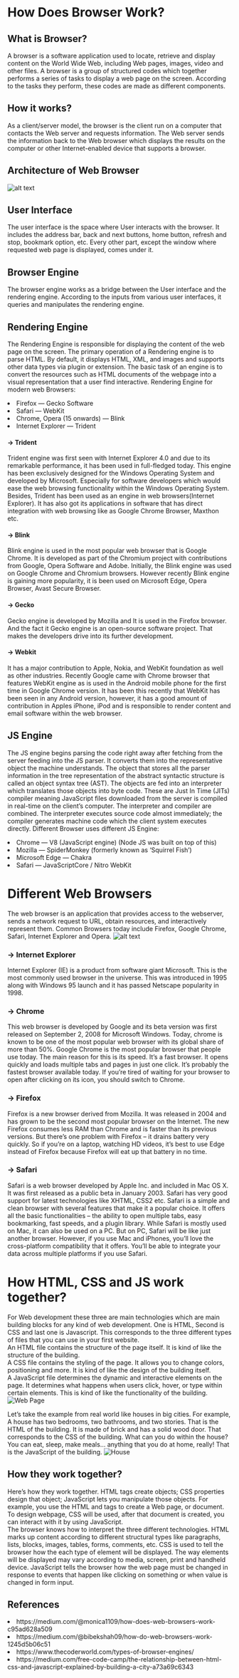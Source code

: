 # How Does Browser Work?
## What is Browser?
A browser is a software application used to locate, retrieve and display content on the World Wide Web, including Web pages, images, video and other files.
A browser is a group of structured codes which together performs a series of tasks to display a web page on the screen. According to the tasks they perform, these codes are made as different components.
## How it works?
 As a client/server model, the browser is the client run on a computer that contacts the Web server and requests information. The Web server sends the information back to the Web browser which displays the results on the computer or other Internet-enabled device that supports a browser.
## Architecture of Web Browser
![alt text](https://github.com/mrehanali127/Rehan_FYP/blob/main/Week2/architecture_of_browser.PNG)
## User Interface
The user interface is the space where User interacts with the browser. It includes the address bar, back and next buttons, home button, refresh and stop, bookmark option, etc. Every other part, except the window where requested web page is displayed, comes under it.
## Browser Engine
The browser engine works as a bridge between the
 User interface and the rendering engine. According to the inputs from
 various user interfaces, it queries and manipulates the rendering engine.
## Rendering Engine
The Rendering Engine is responsible for displaying the content of the
 web page on the screen. The primary operation of a Rendering engine is to parse HTML. By default, it displays HTML, XML, and images and supports other data types via plugin or extension.
The basic task of an engine is to convert the resources such as HTML documents of the webpage into a visual representation that a user find interactive.
Rendering Engine for modern web Browsers:
<li>Firefox — Gecko Software</li>
<li>Safari — WebKit</li>
<li>Chrome, Opera (15 onwards) — Blink</li>
<li>Internet Explorer — Trident</li>

 #### -> Trident
Trident engine was first seen with Internet Explorer 4.0 and due to its remarkable performance, it has been used in full-fledged today. This engine has been exclusively designed for the Windows Operating System and developed by Microsoft. Especially for software developers which would ease the web browsing functionality within the Windows Operating System. Besides, Trident has been used as an engine in web browsers(Internet Explorer). It has also got its applications in software that has direct integration with web browsing like as Google Chrome Browser, Maxthon etc.
#### -> Blink
Blink engine is used in the most popular web browser that is Google Chrome. It is developed as part of the Chromium project with contributions from Google, Opera Software and Adobe. Initially, the Blink engine was used on Google Chrome and Chromium browsers. However recently Blink engine is gaining more popularity, it is been used on Microsoft Edge, Opera Browser, Avast Secure Browser.
#### -> Gecko
Gecko engine is developed by Mozilla and It is used in the Firefox browser. And the fact it Gecko engine is an open-source software project. That makes the developers drive into its further development.
#### -> Webkit
It has a major contribution to Apple, Nokia, and WebKit foundation as well as other industries.
Recently Google came with Chrome browser that features WebKit engine as is used in the Android mobile phone for the first time in Google Chrome version.
It has been this recently that WebKit has been seen in any Android version, however, it has a good amount of contribution in Apples iPhone, iPod and is responsible to render content and email software within the web browser.

## JS Engine
The JS engine begins parsing the code right away after fetching from the server feeding into the JS parser. It converts them into the representative object the machine understands. The object that stores all the parser information in the tree representation of the abstract syntactic structure is called an object syntax tree (AST). The objects are fed into an interpreter which translates those objects into byte code.
These are Just In Time (JITs) compiler meaning JavaScript files downloaded from the server is compiled in real-time on the client’s computer. The interpreter and compiler are combined. The interpreter executes source code almost immediately; the compiler generates machine code which the client system executes directly.
Different Browser uses different JS Engine:
<li>Chrome — V8 (JavaScript engine) (Node JS was built on top of this)</li>
<li>Mozilla — SpiderMonkey (formerly known as ‘Squirrel Fish’)</li>
<li>Microsoft Edge — Chakra</li>
<li>Safari — JavaScriptCore / Nitro WebKit</li>

# Different Web Browsers
The web browser is an application that provides access to the webserver, sends a network request to URL, obtain resources, and interactively represent them. Common Browsers today include Firefox, Google Chrome, Safari, Internet Explorer and Opera.
![alt text](https://miro.medium.com/max/1000/1*9hjgVPLRAuxEM_3spfkI5g.png)

### -> Internet Explorer
Internet Explorer (IE) is a product from software giant Microsoft. This is the most commonly used browser in the universe. This was introduced in 1995 along with Windows 95 launch and it has passed Netscape popularity in 1998.
### -> Chrome
This web browser is developed by Google and its beta version was first released on September 2, 2008 for Microsoft Windows. Today, chrome is known to be one of the most popular web browser with its global share of more than 50%. Google Chrome is the most popular browser that people use today. The main reason for this is its speed. It’s a fast browser. It opens quickly and loads multiple tabs and pages in just one click. It’s probably the fastest browser available today. If you’re tired of waiting for your browser to open after clicking on its icon, you should switch to Chrome.
### -> Firefox
Firefox is a new browser derived from Mozilla. It was released in 2004 and has grown to be the second most popular browser on the Internet. The new Firefox consumes less RAM than Chrome and is faster than its previous versions. But there’s one problem with Firefox – it drains battery very quickly. So if you’re on a laptop, watching HD videos, it’s best to use Edge instead of Firefox because Firefox will eat up that battery in no time.
### -> Safari
Safari is a web browser developed by Apple Inc. and included in Mac OS X. It was first released as a public beta in January 2003. Safari has very good support for latest technologies like XHTML, CSS2 etc. Safari is a simple and clean browser with several features that make it a popular choice. It offers all the basic functionalities – the ability to open multiple tabs, easy bookmarking, fast speeds, and a plugin library. 
While Safari is mostly used on Mac, it can also be used on a PC. But on PC, Safari will be like just another browser. However, if you use Mac and iPhones, you’ll love the cross-platform compatibility that it offers. You’ll be able to integrate your data across multiple platforms if you use Safari. 

# How HTML, CSS and JS work together?
For Web development these three are main technologies which are main building blocks for any kind of web development. One is HTML, Second is CSS and last one is Javascript.
This corresponds to the three different types of files
 that you can use in your first website.<br>
An HTML file contains the structure of the page itself.
 It is kind of like the structure of the building.<br>
A CSS file contains the styling of the page.
 It allows you to change colors, positioning and more.
 It is kind of like the design of the building itself.<br>
A JavaScript file determines the dynamic and interactive
 elements on the page. It determines what happens
 when users click, hover, or type within certain elements.
 This is kind of like the functionality of the building.<br>
 ![Web Page](https://miro.medium.com/max/700/1*5GAPClpa09DmNcCslMA23Q.png)
 
 Let’s take the example from real world like houses in big cities. For example, A house has two bedrooms,
 two bathrooms, and two stories. That is the HTML of the building.
It is made of brick and has a solid wood door.
 That corresponds to the CSS of the building.
What can you do within the house? You can eat, sleep,
 make meals… anything that you do at home, really!
 That is the JavaScript of the building.
 ![House](https://miro.medium.com/max/700/1*3GaOb3tSGoZe4DjTZg9VXQ.png)
 
 ## How they work together?
 Here’s how they work together. HTML tags create objects; CSS properties design that object; JavaScript lets you manipulate those objects.
 For example, you use the HTML and tags to create a Web page, or document. To design webpage, CSS will be used, after that document is created, you can interact with it by using JavaScript.<br>
 The browser knows how to interpret the three different technologies. HTML marks up content according to different structural types like paragraphs, lists, blocks, images, tables, forms, comments, etc. CSS is used to tell the browser how the each type of element will be displayed. The way elements will be displayed may vary according to media, screen, print and handheld device. JavaScript tells the browser how the web page must be changed in response to events that happen like clicking on something or when value is changed in form input.


## References
<li>https://medium.com/@monica1109/how-does-web-browsers-work-c95ad628a509</li>
<li>https://medium.com/@bibekshah09/how-do-web-browsers-work-1245d5b06c51</li>
<li>https://www.thecoderworld.com/types-of-browser-engines/</li>
<li>https://medium.com/free-code-camp/the-relationship-between-html-css-and-javascript-explained-by-building-a-city-a73a69c6343</li>

